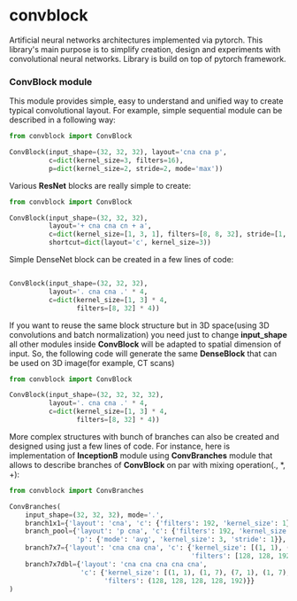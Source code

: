 # convblock
Artificial neural networks architectures implemented via pytorch. This library's main purpose is to simplify creation, design and experiments with convolutional neural networks. Library is build on top of pytorch framework.

### ConvBlock module
This module provides simple, easy to understand and unified way to create typical convolutional layout. For example, simple sequential module can be described in a following way:

```python 
from convblock import ConvBlock

ConvBlock(input_shape=(32, 32, 32), layout='cna cna p',
          c=dict(kernel_size=3, filters=16), 
          p=dict(kernel_size=2, stride=2, mode='max'))

```

Various **ResNet** blocks are really simple to create:


```python
from convblock import ConvBlock

ConvBlock(input_shape=(32, 32, 32),
          layout='+ cna cna cn + a',
          c=dict(kernel_size=[1, 3, 1], filters=[8, 8, 32], stride=[1, 2, 1]),
          shortcut=dict(layout='c', kernel_size=3))
```

Simple DenseNet block can be created in a few lines of code:

```python

ConvBlock(input_shape=(32, 32, 32),
          layout='. cna cna .' * 4,
          c=dict(kernel_size=[1, 3] * 4,
                 filters=[8, 32] * 4))

```

If you want to reuse the same block structure but in 3D space(using 3D convolutions and batch normalization) you need just to change **input_shape** all other modules inside **ConvBlock** will be adapted to spatial dimension of input. So, the following code will generate the same **DenseBlock** that can be used on 3D image(for example, CT scans)

```python
from convblock import ConvBlock

ConvBlock(input_shape=(32, 32, 32, 32),
          layout='. cna cna .' * 4,
          c=dict(kernel_size=[1, 3] * 4,
                 filters=[8, 32] * 4))

```


More complex structures with bunch of branches can also be created and designed using just a few lines of code. For instance, here is implementation of **InceptionB** module using **ConvBranches** module that allows to describe branches of **ConvBlock** on par with mixing operation(., *, +):
```python
from convblock import ConvBranches

ConvBranches(
    input_shape=(32, 32, 32), mode='.',
    branch1x1={'layout': 'cna', 'c': {'filters': 192, 'kernel_size': 1}},
    branch_pool={'layout': 'p cna', 'c': {'filters': 192, 'kernel_size': 1},
                 'p': {'mode': 'avg', 'kernel_size': 3, 'stride': 1}},
    branch7x7={'layout': 'cna cna cna', 'c': {'kernel_size': [(1, 1), (1, 7), (7, 1)],
                                              'filters': [128, 128, 192]}},
    branch7x7dbl={'layout': 'cna cna cna cna cna',
                  'c': {'kernel_size': [(1, 1), (1, 7), (7, 1), (1, 7), (7, 1)],
                        'filters': (128, 128, 128, 128, 192)}}
)
```